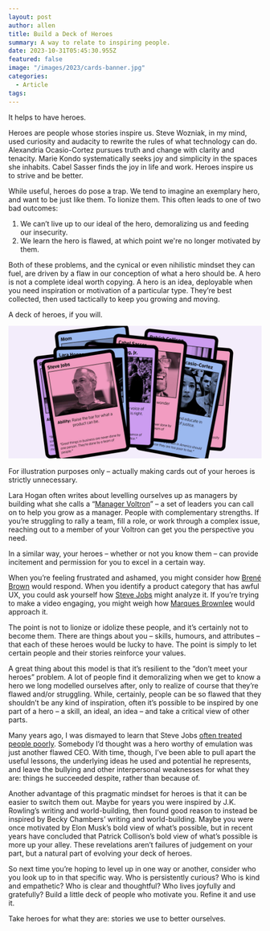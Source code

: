 ```yaml
---
layout: post
author: allen
title: Build a Deck of Heroes
summary: A way to relate to inspiring people.
date: 2023-10-31T05:45:30.955Z
featured: false
image: "/images/2023/cards-banner.jpg"
categories:
  - Article
tags:
---
```


It helps to have heroes.

Heroes are people whose stories inspire us. Steve Wozniak, in my mind, used curiosity and audacity to rewrite the rules of what technology can do. Alexandria Ocasio-Cortez pursues truth and change with clarity and tenacity. Marie Kondo systematically seeks joy and simplicity in the spaces she inhabits. Cabel Sasser finds the joy in life and work. Heroes inspire us to strive and be better.

While useful, heroes do pose a trap. We tend to imagine an exemplary hero, and want to be just like them. To lionize them. This often leads to one of two bad outcomes:

1. We can’t live up to our ideal of the hero, demoralizing us and feeding our insecurity.
2. We learn the hero is flawed, at which point we're no longer motivated by them.

Both of these problems, and the cynical or even nihilistic mindset they can fuel, are driven by a flaw in our conception of what a hero should be. A hero is not a complete ideal worth copying. A hero is an idea, deployable when you need inspiration or motivation of a particular type. They’re best collected, then used tactically to keep you growing and moving.

A deck of heroes, if you will.

<div class="centered">
<img src="/images/2023/cards-banner.jpg">
<p>For illustration purposes only – actually making cards out of your heroes is strictly unnecessary.</p></div>

Lara Hogan often writes about levelling ourselves up as managers by building what she calls a “[Manager Voltron](https://wherewithall.com/resources/Manager-Voltron-Bingo.pdf)” – a set of leaders you can call on to help you grow as a manager. People with complementary strengths. If you’re struggling to rally a team, fill a role, or work through a complex issue, reaching out to a member of your Voltron can get you the perspective you need.

In a similar way, your heroes – whether or not you know them – can provide incitement and permission for you to excel in a certain way.

When you’re feeling frustrated and ashamed, you might consider how [Brené Brown](https://www.goodreads.com/author/show/162578.Bren_Brown) would respond. When you identify a product category that has awful UX, you could ask yourself how [Steve Jobs](https://putsomethingback.stevejobsarchive.com/) might analyze it. If you’re trying to make a video engaging, you might weigh how [Marques Brownlee](https://www.youtube.com/user/marquesbrownlee) would approach it.

The point is not to lionize or idolize these people, and it’s certainly not to become them. There are things about you – skills, humours, and attributes – that each of these heroes would be lucky to have. The point is simply to let certain people and their stories reinforce your values.

A great thing about this model is that it’s resilient to the “don’t meet your heroes” problem. A lot of people find it demoralizing when we get to know a hero we long modelled ourselves after, only to realize of course that they’re flawed and/or struggling. While, certainly, people can be so flawed that they shouldn’t be any kind of inspiration, often it’s possible to be inspired by one part of a hero – a skill, an ideal, an idea – and take a critical view of other parts.

Many years ago, I was dismayed to learn that Steve Jobs [often treated people poorly](http://www.theatlantic.com/national/archive/2011/10/in-praise-of-bad-steve/246242/). Somebody I’d thought was a hero worthy of emulation was just another flawed CEO. With time, though, I’ve been able to pull apart the useful lessons, the underlying ideas he used and potential he represents, and leave the bullying and other interpersonal weaknesses for what they are: things he succeeded despite, rather than because of.

Another advantage of this pragmatic mindset for heroes is that it can be easier to switch them out. Maybe for years you were inspired by J.K. Rowling’s writing and world-building, then found good reason to instead be inspired by Becky Chambers’ writing and world-building. Maybe you were once motivated by Elon Musk’s bold view of what’s possible, but in recent years have concluded that Patrick Collison’s bold view of what’s possible is more up your alley. These revelations aren’t failures of judgement on your part, but a natural part of evolving your deck of heroes.

So next time you’re hoping to level up in one way or another, consider who you look up to in that specific way. Who is persistently curious? Who is kind and empathetic? Who is clear and thoughtful? Who lives joyfully and gratefully? Build a little deck of people who motivate you. Refine it and use it.

Take heroes for what they are: stories we use to better ourselves.
